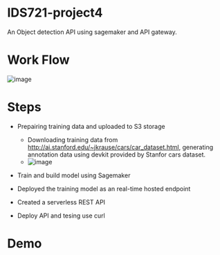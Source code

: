 # IDS721-project4

An Object detection API using sagemaker and API gateway.

# Work Flow
![image](https://user-images.githubusercontent.com/33047941/230996578-224226ec-b11a-45a5-bdcc-05c97429a36b.png)

# Steps
- Prepairing training data and uploaded to S3 storage
  - Downloading training data from http://ai.stanford.edu/~jkrause/cars/car_dataset.html, generating annotation data using devkit provided by Stanfor cars dataset.
  - ![image](https://user-images.githubusercontent.com/33047941/231008018-1fb85207-7fab-44dd-b819-ca52617c1720.png)

- Train and build model using Sagemaker
- Deployed the training model as an real-time hosted endpoint
- Created a serverless REST API
- Deploy API and tesing use curl

# Demo
